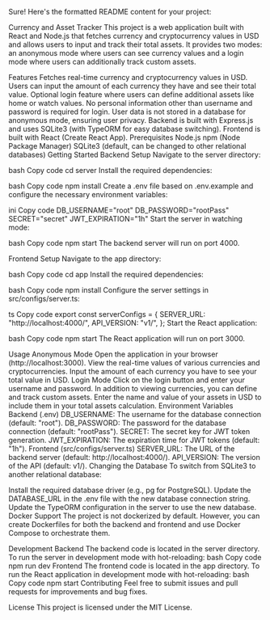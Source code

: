 Sure! Here's the formatted README content for your project:

Currency and Asset Tracker
This project is a web application built with React and Node.js that fetches currency and cryptocurrency values in USD and allows users to input and track their total assets. It provides two modes: an anonymous mode where users can see currency values and a login mode where users can additionally track custom assets.

Features
Fetches real-time currency and cryptocurrency values in USD.
Users can input the amount of each currency they have and see their total value.
Optional login feature where users can define additional assets like home or watch values.
No personal information other than username and password is required for login.
User data is not stored in a database for anonymous mode, ensuring user privacy.
Backend is built with Express.js and uses SQLite3 (with TypeORM for easy database switching).
Frontend is built with React (Create React App).
Prerequisites
Node.js
npm (Node Package Manager)
SQLite3 (default, can be changed to other relational databases)
Getting Started
Backend Setup
Navigate to the server directory:

bash
Copy code
cd server
Install the required dependencies:

bash
Copy code
npm install
Create a .env file based on .env.example and configure the necessary environment variables:

ini
Copy code
DB_USERNAME="root"
DB_PASSWORD="rootPass"
SECRET="secret"
JWT_EXPIRATION="1h"
Start the server in watching mode:

bash
Copy code
npm start
The backend server will run on port 4000.

Frontend Setup
Navigate to the app directory:

bash
Copy code
cd app
Install the required dependencies:

bash
Copy code
npm install
Configure the server settings in src/configs/server.ts:

ts
Copy code
export const serverConfigs = {
SERVER_URL: "http://localhost:4000/",
API_VERSION: "v1/",
};
Start the React application:

bash
Copy code
npm start
The React application will run on port 3000.

Usage
Anonymous Mode
Open the application in your browser (http://localhost:3000).
View the real-time values of various currencies and cryptocurrencies.
Input the amount of each currency you have to see your total value in USD.
Login Mode
Click on the login button and enter your username and password.
In addition to viewing currencies, you can define and track custom assets.
Enter the name and value of your assets in USD to include them in your total assets calculation.
Environment Variables
Backend (.env)
DB_USERNAME: The username for the database connection (default: "root").
DB_PASSWORD: The password for the database connection (default: "rootPass").
SECRET: The secret key for JWT token generation.
JWT_EXPIRATION: The expiration time for JWT tokens (default: "1h").
Frontend (src/configs/server.ts)
SERVER_URL: The URL of the backend server (default: http://localhost:4000/).
API_VERSION: The version of the API (default: v1/).
Changing the Database
To switch from SQLite3 to another relational database:

Install the required database driver (e.g., pg for PostgreSQL).
Update the DATABASE_URL in the .env file with the new database connection string.
Update the TypeORM configuration in the server to use the new database.
Docker Support
The project is not dockerized by default. However, you can create Dockerfiles for both the backend and frontend and use Docker Compose to orchestrate them.

Development
Backend
The backend code is located in the server directory.
To run the server in development mode with hot-reloading:
bash
Copy code
npm run dev
Frontend
The frontend code is located in the app directory.
To run the React application in development mode with hot-reloading:
bash
Copy code
npm start
Contributing
Feel free to submit issues and pull requests for improvements and bug fixes.

License
This project is licensed under the MIT License.

